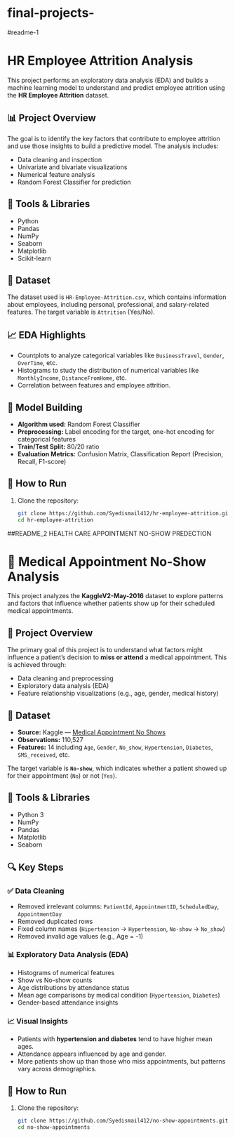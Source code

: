 # final-projects-
#readme-1
# HR Employee Attrition Analysis

This project performs an exploratory data analysis (EDA) and builds a machine learning model to understand and predict employee attrition using the **HR Employee Attrition** dataset.

## 📊 Project Overview

The goal is to identify the key factors that contribute to employee attrition and use those insights to build a predictive model. The analysis includes:

- Data cleaning and inspection
- Univariate and bivariate visualizations
- Numerical feature analysis
- Random Forest Classifier for prediction

## 🧰 Tools & Libraries

- Python
- Pandas
- NumPy
- Seaborn
- Matplotlib
- Scikit-learn

## 🧾 Dataset

The dataset used is `HR-Employee-Attrition.csv`, which contains information about employees, including personal, professional, and salary-related features. The target variable is `Attrition` (Yes/No).

## 📈 EDA Highlights

- Countplots to analyze categorical variables like `BusinessTravel`, `Gender`, `OverTime`, etc.
- Histograms to study the distribution of numerical variables like `MonthlyIncome`, `DistanceFromHome`, etc.
- Correlation between features and employee attrition.

## 🤖 Model Building

- **Algorithm used:** Random Forest Classifier
- **Preprocessing:** Label encoding for the target, one-hot encoding for categorical features
- **Train/Test Split:** 80/20 ratio
- **Evaluation Metrics:** Confusion Matrix, Classification Report (Precision, Recall, F1-score)

## 📝 How to Run

1. Clone the repository:
   ```bash
   git clone https://github.com/Syedismail412/hr-employee-attrition.git
   cd hr-employee-attrition
##README_2 HEALTH CARE APPOINTMENT NO-SHOW PREDECTION
# 🏥 Medical Appointment No-Show Analysis

This project analyzes the **KaggleV2-May-2016** dataset to explore patterns and factors that influence whether patients show up for their scheduled medical appointments.

## 📘 Project Overview

The primary goal of this project is to understand what factors might influence a patient’s decision to **miss or attend** a medical appointment. This is achieved through:

- Data cleaning and preprocessing
- Exploratory data analysis (EDA)
- Feature relationship visualizations (e.g., age, gender, medical history)

## 📂 Dataset

- **Source:** Kaggle — [Medical Appointment No Shows](https://www.kaggle.com/datasets/joniarroba/noshowappointments)
- **Observations:** 110,527
- **Features:** 14 including `Age`, `Gender`, `No_show`, `Hypertension`, `Diabetes`, `SMS_received`, etc.

The target variable is **`No-show`**, which indicates whether a patient showed up for their appointment (`No`) or not (`Yes`).

## 🧰 Tools & Libraries

- Python 3
- NumPy
- Pandas
- Matplotlib
- Seaborn

## 🔍 Key Steps

### ✅ Data Cleaning
- Removed irrelevant columns: `PatientId`, `AppointmentID`, `ScheduledDay`, `AppointmentDay`
- Removed duplicated rows
- Fixed column names (`Hipertension` → `Hypertension`, `No-show` → `No_show`)
- Removed invalid age values (e.g., Age = -1)

### 📊 Exploratory Data Analysis (EDA)
- Histograms of numerical features
- Show vs No-show counts
- Age distributions by attendance status
- Mean age comparisons by medical condition (`Hypertension`, `Diabetes`)
- Gender-based attendance insights

### 📈 Visual Insights
- Patients with **hypertension and diabetes** tend to have higher mean ages.
- Attendance appears influenced by age and gender.
- More patients show up than those who miss appointments, but patterns vary across demographics.

## 📌 How to Run

1. Clone the repository:
   ```bash
   git clone https://github.com/Syedismail412/no-show-appointments.git
   cd no-show-appointments

